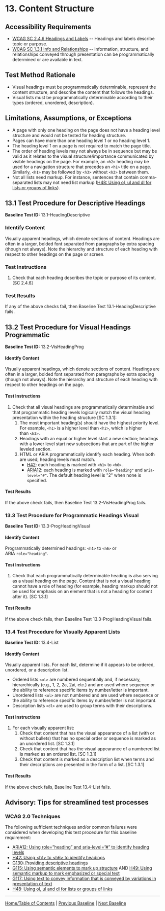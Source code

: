 # 13. Content Structure

Accessibility Requirements
--------------------------
-   [WCAG SC 2.4.6 Headings and Labels](http://www.w3.org/TR/UNDERSTANDING-WCAG20/navigation-mechanisms-descriptive.html) -- Headings and labels describe topic or purpose.
-   [WCAG SC 1.3.1 Info and Relationships](http://www.w3.org/TR/UNDERSTANDING-WCAG20/content-structure-separation-programmatic.html) -- Information, structure, and relationships conveyed through presentation can be programmatically determined or are available in text.

Test Method Rationale
---------------------
-   Visual headings must be programmatically determinable, represent the content structure, and describe the content that follows the headings.
-   Visual lists must be programmatically determinable according to their types (ordered, unordered, description).

Limitations, Assumptions, or Exceptions
---------------------------------------
-   A page with only one heading on the page does not have a heading level structure and would not be tested for heading structure.
-   Pages can have more than one heading level 1 or no heading level 1.
-   The heading level 1 on a page is not required to match the page title.
-   The order of heading levels may not always be in sequence but may be valid as it relates to the visual structure/importance communicated by visible headings on the page. For example, an `<h2>` heading may be used for a navigation structure that precedes an `<h1>` title on a page. Similarly, `<h1>` may be followed by `<h3>` without `<h2>` between them. 
-   Not all lists need markup. For instance, sentences that contain comma-separated lists may not need list markup ([H48: Using ol, ul and dl for lists or groups of links](http://www.w3.org/TR/2016/NOTE-WCAG20-TECHS-20161007/H48)).

13.1 Test Procedure for Descriptive Headings
-----------------------------------------------
**Baseline Test ID:** 13.1-HeadingDescriptive
### Identify Content
Visually apparent headings, which denote sections of content. Headings are often in a larger, bolded font separated from paragraphs by extra spacing (though not always). Note the hierarchy and structure of each heading with respect to other headings on the page or screen.

### Test Instructions
1.  Check that each heading describes the topic or purpose of its content. [SC 2.4.6]

### Test Results
If any of the above checks fail, then Baseline Test 13.1-HeadingDescriptive fails.

13.2 Test Procedure for Visual Headings Programmatic   
--------------------------------------------------
**Baseline Test ID:** 13.2-VisHeadingProg
#### Identify Content
Visually apparent headings, which denote sections of content. Headings are often in a larger, bolded font separated from paragraphs by extra spacing (though not always). Note the hierarchy and structure of each heading with respect to other headings on the page.

#### Test Instructions
1.  Check that all visual headings are programmatically determinable and that programmatic heading levels logically match the visual heading presentation within the heading structure [SC 1.3.1]:
    1.  The most important heading(s) should have the highest priority level. For example, `<h1>` is a higher level than `<h2>`, which is higher than `<h3>`.
    1.  Headings with an equal or higher level start a new section; headings with a lower level start new subsections that are part of the higher leveled section.
    1.  HTML or ARIA programmatically identify each heading. When both are used, heading levels must match.
        -   [H42](https://www.w3.org/TR/WCAG20-TECHS/H42.html): each heading is marked with `<h1>` to `<h6>`.
        -   [ARIA12](https://www.w3.org/TR/WCAG20-TECHS/ARIA12.html): each heading is marked with `role="heading"` and `aria-level="#"`. The default heading level is "2" when none is specified.

#### Test Results
If the above check fails, then Baseline Test 13.2-VisHeadingProg fails.

### 13.3 Test Procedure for Programmatic Headings Visual
**Baseline Test ID:** 13.3-ProgHeadingVisual
#### Identify Content
Programmatically determined headings: `<h1>` to `<h6>` or ARIA `role="heading"`.

#### Test Instructions
1.  Check that each programmatically determinable heading is also serving as a visual heading on the page. Content that is not a visual heading cannot have a role of heading (for example, heading markup should not be used for emphasis on an element that is not a heading for content after it). [SC 1.3.1]

#### Test Results
If the above check fails, then Baseline Test 13.3-ProgHeadingVisual fails.

### 13.4 Test Procedure for Visually Apparent Lists
**Baseline Test ID:** 13.4-List
#### Identify Content
Visually apparent lists. For each list, determine if it appears to be ordered, unordered, or a description list.
-   Ordered lists `<ol>` are numbered sequentially and, if necessary, hierarchically (e.g., 1, 2, 2a, 2ai, etc.) and are used where sequence or the ability to reference specific items by number/letter is important.
-   Unordered lists `<ul>` are not numbered and are used where sequence or the ability to reference specific items by number/letter is not important.
-   Description lists `<dl>` are used to group terms with their descriptions.

#### Test Instructions
1.  For each visually apparent list:
    1.  Check that content that has the visual appearance of a list (with or without bullets) that has no special order or sequence is marked as an unordered list. [SC 1.3.1]
    2.  Check that content that has the visual appearance of a numbered list is marked as an ordered list. [SC 1.3.1]
    3.  Check that content is marked as a description list when terms and their descriptions are presented in the form of a list. [SC 1.3.1]

#### Test Results
If the above check fails, Baseline Test 13.4-List fails.

Advisory: Tips for streamlined test processes
---------------------------------------------
### WCAG 2.0 Techniques
The following sufficient techniques and/or common failures were considered when developing this test procedure for this baseline requirement:
-   [ARIA12: Using role=”heading” and aria-level=”\#” to identify heading levels](https://www.w3.org/TR/WCAG20-TECHS/ARIA12.html)
-   [H42: Using &lt;h1&gt; to &lt;h6&gt; to identify headings](https://www.w3.org/TR/WCAG20-TECHS/H42.html)
-   [G130: Providing descriptive headings](https://www.w3.org/TR/WCAG20-TECHS/G130.html)
-   [G115: Using semantic elements to mark up structure](http://www.w3.org/TR/WCAG20-TECHS/G115.html) AND [H49: Using semantic markup to mark emphasized or special text](http://www.w3.org/TR/WCAG20-TECHS/H49.html)
-   [G117: Using text to convey information that is conveyed by variations in presentation of text](http://www.w3.org/TR/WCAG20-TECHS/G117.html)
-   [H48: Using ol, ul and dl for lists or groups of links](http://www.w3.org/TR/2016/NOTE-WCAG20-TECHS-20161007/H48)

----------------------------------------
[Home/Table of Contents](index.md) | [Previous Baseline](12DataTables.md) | [Next Baseline](14Links.md)
